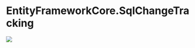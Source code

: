 # EntityFrameworkCore.SqlChangeTracking

![](https://github.com/jamesfera/EntityFrameworkCore.SqlChangeTracking/workflows/.NET%20Core/badge.svg)

